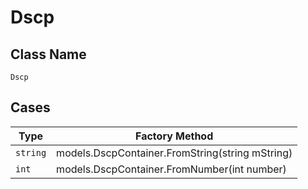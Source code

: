 
# Dscp

## Class Name

`Dscp`

## Cases

| Type | Factory Method |
|  --- | --- |
| `string` | models.DscpContainer.FromString(string mString) |
| `int` | models.DscpContainer.FromNumber(int number) |

